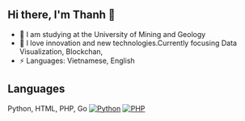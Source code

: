 ## Hi there, I'm Thanh 👋

- 🌱 I am studying at the University of Mining and Geology
- 🔭 I love innovation and new technologies.Currently focusing Data Visualization, Blockchan,  
- ⚡ Languages: Vietnamese, English
  
## Languages
 Python, HTML, PHP, Go
 [![Python](https://img.shields.io/badge/python-3670A0?style=for-the-badge&logo=python&logoColor=white)](https://www.python.org/)
 [![PHP](https://img.shields.io/badge/php-777BB4?style=for-the-badge&logo=php&logoColor=white)](https://www.php.net/)

<!--
**thanhkhon03/thanhkhon03** is a ✨ _special_ ✨ repository because its `README.md` (this file) appears on your GitHub profile.

Here are some ideas to get you started:

- 🔭 I’m currently working on ...
- 🌱 I am studying at the University of Mining and Geology 
- 👯 I’m looking to collaborate on ...
- 🤔 I’m looking for help with ...
- 💬 Ask me about ...
- 📫 How to reach me: ...
- 😄 Pronouns: ...
- ⚡ Fun fact: ...
-->
